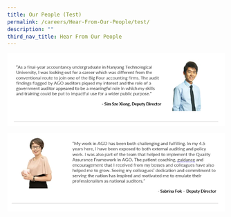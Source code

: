 ```yaml
---
title: Our People (Test)
permalink: /careers/Hear-From-Our-People/test/
description: ""
third_nav_title: Hear From Our People
---
```


![](/images/For%20testing/SzexiongE.png)

![](/images/For%20testing/SabrinaF.png)